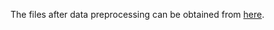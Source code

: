 The files after data preprocessing can be obtained from [here](https://drive.google.com/file/d/1boqmniz-ZRHOfb6TtCFBoSqfQ9e8MkQc/view?usp=sharing).
